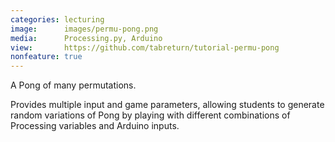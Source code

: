 ```yaml
---
categories: lecturing
image:      images/permu-pong.png
media:      Processing.py, Arduino
view:       https://github.com/tabreturn/tutorial-permu-pong
nonfeature: true
---
```


A Pong of many permutations.

Provides multiple input and game parameters, allowing students to generate 
random variations of Pong by playing with different combinations of
Processing variables and Arduino inputs.
